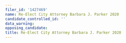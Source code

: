 ```yaml
---
filer_id: '1427469'
name: Re-Elect City Attorney Barbara J. Parker 2020
candidate_controlled_id: ''
data_warning: 
opposing_candidate: 
title: Re-Elect City Attorney Barbara J. Parker 2020
---
```

